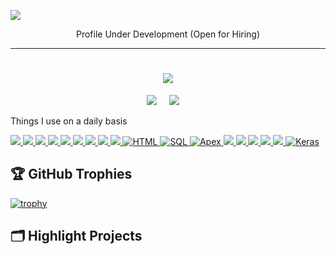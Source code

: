 ![](https://komarev.com/ghpvc/?username=SSDihan&style=for-the-badge)
 
<!-- ================================================================================================================================================================ -->
<!-- <div align="center">
<img src="https://github.com/Ileriayo/ileriayo/blob/master/images/header.gif" alt="header"/>
</div>
-->
<p align="center"> Profile Under Development (Open for Hiring)</p>
<hr>
<!-- ================================================================================================================================================================ -->
 
<!-- ================================================================================================================================================================ -->
 
<h1 align="center">
<a href="https://git.io/typing-svg">
<img src="https://readme-typing-svg.herokuapp.com/?lines=Hello,+There!+👋;I+am+Ishraqe+Zarif😎..;Nice+to+meet+you😁!&center=true&size=30">
</a>
</h1>
 
<p align="center">
<a target="_blank"href="https://www.linkedin.com/in/farid-ishraqe-zarif-134189292/"><img src="https://img.shields.io/badge/linkedin-%230077B5.svg?&style=for-the-badge&logo=linkedin&logoColor=white" /></a>&nbsp;&nbsp;&nbsp;&nbsp;
<a href="mailto:ishraq12583@gmail.com"><img src="https://img.shields.io/badge/gmail-%23D14836.svg?&style=for-the-badge&logo=gmail&logoColor=white" /></a>&nbsp;&nbsp;&nbsp;&nbsp;
</p>
 
  
<!-- ================================================================================================================================================================ -->
Things I use on a daily basis
 
<p align="left">
<a href="https://github.com/SSDihan">
<img src="https://readme-components.vercel.app/api?component=logo&fill=black&logo=python&animation=pulse&svgfill=3776ab">
</a>
<a href="https://github.com/SSDihan">
<img src="https://readme-components.vercel.app/api?component=logo&fill=black&logo=tensorflow&svgfill=ff6f00">
</a>
<a href="https://github.com/SSDihan">
<img src="https://readme-components.vercel.app/api?component=logo&fill=black&logo=pytorch&svgfill=ee4c2c">
</a>
<a href="https://github.com/SSDihan">
<img src="https://readme-components.vercel.app/api?component=logo&fill=black&logo=pandas&svgfill=150458">
</a>
<a href="https://github.com/SSDihan">
<img src="https://readme-components.vercel.app/api?component=logo&fill=black&logo=numpy&svgfill=013243">
</a>
<a href="https://github.com/SSDihan">
<img src="https://readme-components.vercel.app/api?component=logo&fill=black&logo=jupyter&svgfill=f37626">
</a>
<a href="https://github.com/SSDihan">
<img src="https://readme-components.vercel.app/api?component=logo&fill=black&logo=canva&svgfill=f25425">
</a>
<a href="https://github.com/SSDihan">
<img src="https://readme-components.vercel.app/api?component=logo&fill=black&logo=googlecloud&svgfill=f25425">
</a>
<a href="https://github.com/SSDihan">
<img src="https://readme-components.vercel.app/api?component=logo&fill=black&logo=c&animation=spin&svgfill=15d8fe">  
</a>
<a href="https://github.com/SSDihan">
<img src="https://readme-components.vercel.app/api?component=logo&fill=black&logo=html5&svgfill=15d8fe" alt="HTML">
</a>
<a href="https://github.com/SSDihan">
<img src="https://readme-components.vercel.app/api?component=logo&fill=black&logo=mysql&svgfill=15d8fe" alt="SQL">
</a>
<a href="https://github.com/SSDihan">
<img src="https://readme-components.vercel.app/api?component=logo&fill=black&logo=oracle&svgfill=15d8fe" alt="Apex">
</a>
<a href="https://github.com/SSDihan">
<img src="https://readme-components.vercel.app/api?component=logo&fill=black&logo=CSS3&svgfill=028dd1">
</a>
<a href="https://github.com/SSDihan">
<img src="https://readme-components.vercel.app/api?component=logo&fill=black&logo=github&svgfill=028dd1">
</a>
<a href="https://github.com/SSDihan">
<img src="https://readme-components.vercel.app/api?component=logo&fill=black&logo=amazonaws&svgfill=028dd1">
</a>
<a href="https://github.com/SSDihan">
<img src="https://readme-components.vercel.app/api?component=logo&fill=black&logo=jupyter&svgfill=f37626">
</a>
<a href="https://github.com/SSDihan">
<img src="https://readme-components.vercel.app/api?component=logo&fill=black&logo=mongodb">
</a>
<a href="https://github.com/SSDihan">
<img src="https://readme-components.vercel.app/api?component=logo&fill=black&logo=keras" alt="Keras" >
</a>
</p>
<!-- ================================================================================================================================================================ -->
 
## 🏆 GitHub Trophies
 
[![trophy](https://github-profile-trophy.vercel.app/?username=Ishraqezarif&theme=nord&column=7)](https://github.com/ryo-ma/github-profile-trophy)
 
## 🗂️ Highlight Projects
 
<!--
<a href="https://github.com/SSDihan/SSDihan">
<img align="center" src="https://github-readme-stats.vercel.app/api/pin/?username=SSDihan&repo=Laryngeal-Cancer-Detection-and-Classification-Using-Deep-Learning-on-Histopathological-Images &show_icons=true&line_height=27&title_color=6aa6f8&text_color=8a919a&icon_color=6aa6f8&bg_color=22272e" alt="project1" />
</a>
 
<a href="https://github.com/SSDihan/SSDihan">
<img align="center" src="https://github-readme-stats.vercel.app/api/pin/?username=SSDihan&repo=JAVA-SORCE-CODE-SUMMARIZATION &show_icons=true&line_height=27&title_color=6aa6f8&text_color=8a919a&icon_color=6aa6f8&bg_color=22272e" alt="project2" />
</a>
-->
 
<!-- ================================================================================================================================================================ -->
 
 
<!--
**SSDihan/SSDihan** is a ✨ _special_ ✨ repository because its `README.md` (this file) appears on your GitHub profile.
 
Here are some ideas to get you started:
 
- 🔭 I’m currently working on ...
- 🌱 I’m currently learning ...
- 👯 I’m looking to collaborate on ...
- 🤔 I’m looking for help with ...
- 💬 Ask me about ...
- 📫 How to reach me: ...
- 😄 Pronouns: ...
- ⚡ Fun fact: ...
-->
